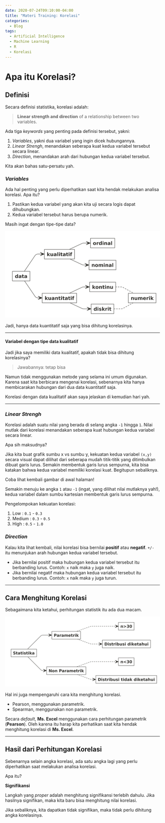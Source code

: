 ```yaml
---
date: 2020-07-24T09:10:00-04:00
title: "Materi Training: Korelasi"
categories:
  - Blog
tags:
  - Artificial Intelligence
  - Machine Learning
  - R
  - Korelasi
---
```


# Apa itu Korelasi?

## Definisi

Secara definisi statistika, korelasi adalah:

> **Linear strength and direction** of a relationship between two
> variables.

Ada tiga *keywords* yang penting pada definisi tersebut, yakni:

1.  *Variables*, yakni dua variabel yang ingin dicek hubungannya.
2.  *Linear Strengh*, menandakan seberapa kuat kedua variabel tersebut
    secara linear.
3.  *Direction*, menandakan arah dari hubungan kedua variabel tersebut.

Kita akan bahas satu-persatu yah.

### *Variables*

Ada hal penting yang perlu diperhatikan saat kita hendak melakukan
analisa korelasi. Apa itu?

1.  Pastikan kedua variabel yang akan kita uji secara logis dapat
    dihubungkan.
2.  Kedua variabel tersebut harus berupa numerik.

Masih ingat dengan tipe-tipe data?

![](https://raw.githubusercontent.com/ikanx101/ikanx101.github.io/master/_posts/2020-07-24-materi-korelasi_files/figure-gfm/unnamed-chunk-1-1.png)<!-- -->

Jadi, hanya data kuantitatif saja yang bisa dihitung korelasinya.

-----

#### Variabel dengan tipe data kualitatif

Jadi jika saya memiliki data kualitatif, apakah tidak bisa dihitung
korelasinya?

> Jawabannya: tetap bisa

Namun tidak menggunakan metode yang selama ini umum digunakan. Karena
saat kita berbicara mengenai korelasi, sebenarnya kita hanya
membicarakan hubungan dari dua data kuantitatif saja.

Korelasi dengan data kualitatif akan saya jelaskan di kemudian hari yah.

-----

### *Linear Strengh*

Korelasi adalah suatu nilai yang berada di selang angka `-1` hingga `1`.
Nilai mutlak dari korelasi menandakan seberapa kuat hubungan kedua
variabel secara linear.

Apa sih maksudnya?

Jika kita buat grafik sumbu x vs sumbu y, kekuatan kedua variabel
`(x,y)` secara visual dapat dilihat dari seberapa mudah titik-titik yang
ditimbulkan dibuat garis lurus. Semakin membentuk garis lurus sempurna,
kita bisa katakan bahwa kedua variabel memiliki korelasi kuat. Begitupun
sebaliknya.

Coba lihat kembali gambar di awal halaman\!

Semakin menuju ke angka `1` atau `-1` (ingat, yang dilihat nilai
mutlaknya yah\!), kedua variabel dalam sumbu kartesian membentuk garis
lurus sempurna.

Pengelompokan kekuatan korelasi:

1.  Low : `0.1` - `0.3`
2.  Medium : `0.3` - `0.5`
3.  High : `0.5` - `1.0`

### *Direction*

Kalau kita lihat kembali, nilai korelasi bisa bernilai **positif** atau
**negatif**. `+/-` itu menunjukan arah hubungan kedua variabel tersebut.

  - Jika bernilai positif maka hubungan kedua variabel tersebut itu
    berbanding lurus. Contoh: `x` naik maka `y` juga naik.
  - Jika bernilai negatif maka hubungan kedua variabel tersebut itu
    berbanding lurus. Contoh: `x` naik maka `y` juga turun.

-----

## Cara Menghitung Korelasi

Sebagaimana kita ketahui, perhitungan statistik itu ada dua macam.

![](https://raw.githubusercontent.com/ikanx101/ikanx101.github.io/master/_posts/2020-07-24-materi-korelasi_files/figure-gfm/unnamed-chunk-2-1.png)<!-- -->

Hal ini juga mempengaruhi cara kita menghitung korelasi.

  - Pearson, menggunakan parametrik.
  - Spearman, menggunakan non parametrik.

Secara *default*, **Ms. Excel** menggunakan cara perhitungan parametrik
(**Pearson**). Oleh karena itu harap kita perhatikan saat kita hendak
menghitung korelasi di **Ms. Excel**.

-----

## Hasil dari Perhitungan Korelasi

Sebenarnya selain angka korelasi, ada satu angka lagi yang perlu
diperhatikan saat melakukan analisa korelasi.

Apa itu?

**Signifikansi**

Langkah yang *proper* adalah menghitung signifikansi terlebih dahulu.
Jika hasilnya signifikan, maka kita baru bisa menghitung nilai korelasi.

Jika sebaliknya, kita dapatkan tidak signifikan, maka tidak perlu
dihitung angka korelasinya.
